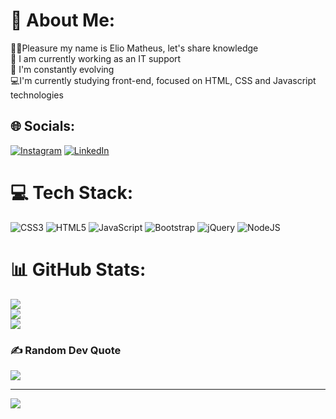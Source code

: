 # 💫 About Me:
👋🏾Pleasure my name is Elio Matheus, let's share knowledge<br>🔭 I am currently working as an IT support <br>🔁 I'm constantly evolving<br>💻I'm currently studying front-end, focused on HTML, CSS and Javascript technologies


## 🌐 Socials:
[![Instagram](https://img.shields.io/badge/Instagram-%23E4405F.svg?logo=Instagram&logoColor=white)](https://instagram.com/https://www.instagram.com/elio_dev/) [![LinkedIn](https://img.shields.io/badge/LinkedIn-%230077B5.svg?logo=linkedin&logoColor=white)](https://linkedin.com/in/https://www.linkedin.com/in/eliomatheus/) 

# 💻 Tech Stack:
![CSS3](https://img.shields.io/badge/css3-%231572B6.svg?style=for-the-badge&logo=css3&logoColor=white) ![HTML5](https://img.shields.io/badge/html5-%23E34F26.svg?style=for-the-badge&logo=html5&logoColor=white) ![JavaScript](https://img.shields.io/badge/javascript-%23323330.svg?style=for-the-badge&logo=javascript&logoColor=%23F7DF1E) ![Bootstrap](https://img.shields.io/badge/bootstrap-%23563D7C.svg?style=for-the-badge&logo=bootstrap&logoColor=white) ![jQuery](https://img.shields.io/badge/jquery-%230769AD.svg?style=for-the-badge&logo=jquery&logoColor=white) ![NodeJS](https://img.shields.io/badge/node.js-6DA55F?style=for-the-badge&logo=node.js&logoColor=white)
# 📊 GitHub Stats:
![](https://github-readme-stats.vercel.app/api?username=Eliomatheus&theme=dracula&hide_border=false&include_all_commits=true&count_private=false)<br/>
![](https://github-readme-streak-stats.herokuapp.com/?user=Eliomatheus&theme=dracula&hide_border=false)<br/>
![](https://github-readme-stats.vercel.app/api/top-langs/?username=Eliomatheus&theme=dracula&hide_border=false&include_all_commits=true&count_private=false&layout=compact)

### ✍️ Random Dev Quote
![](https://quotes-github-readme.vercel.app/api?type=horizontal&theme=radical)

---
[![](https://visitcount.itsvg.in/api?id=Eliomatheus&icon=0&color=1)](https://visitcount.itsvg.in)

<!-- Proudly created with GPRM ( https://gprm.itsvg.in ) -->
